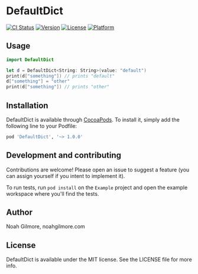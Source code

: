 # DefaultDict

[![CI Status](http://img.shields.io/travis/noahsark769/DefaultDict.svg?style=flat)](https://travis-ci.org/noahsark769/DefaultDict)
[![Version](https://img.shields.io/cocoapods/v/DefaultDict.svg?style=flat)](http://cocoapods.org/pods/DefaultDict)
[![License](https://img.shields.io/cocoapods/l/DefaultDict.svg?style=flat)](http://cocoapods.org/pods/DefaultDict)
[![Platform](https://img.shields.io/cocoapods/p/DefaultDict.svg?style=flat)](http://cocoapods.org/pods/DefaultDict)

## Usage

```swift
import DefaultDict

let d = DefaultDict<String: String>(value: "default")
print(d["something"]) // prints "default"
d["something"] = "other"
print(d["something"]) // prints "other"
```

## Installation

DefaultDict is available through [CocoaPods](http://cocoapods.org). To install
it, simply add the following line to your Podfile:

```ruby
pod 'DefaultDict', '~> 1.0.0'
```

## Development and contributing

Contributions are welcome! Please open an issue to suggest a feature (you can assign yourself if you intent to implement it).

To run tests, run `pod install` on the `Example` project and open the example workspace where you'll find the tests.

## Author

Noah Gilmore, noahgilmore.com

## License

DefaultDict is available under the MIT license. See the LICENSE file for more info.
